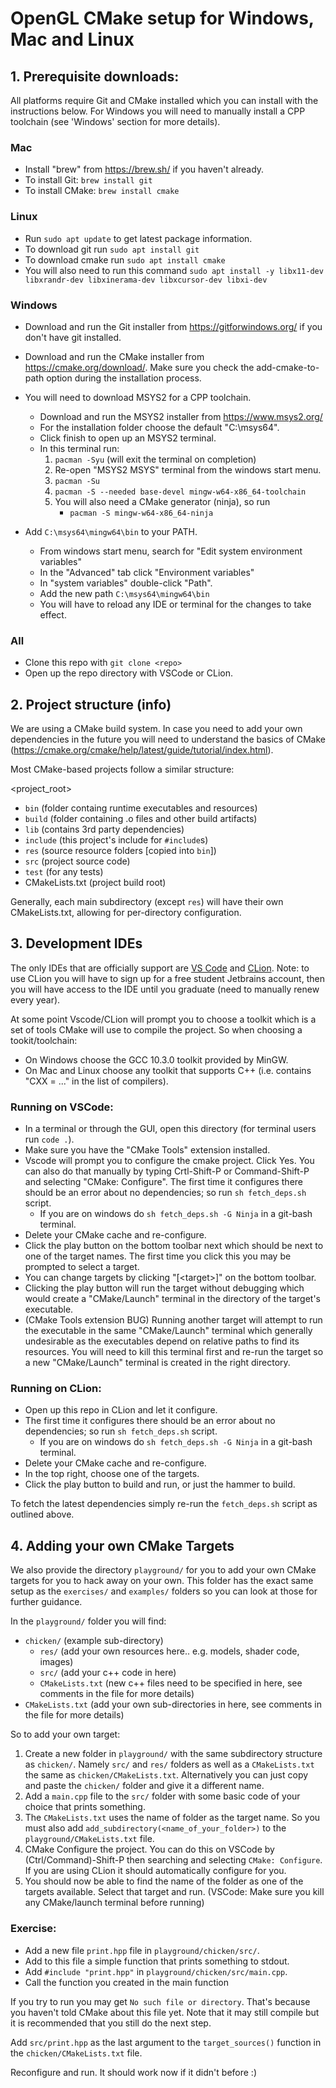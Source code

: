 # OpenGL CMake setup for Windows, Mac and Linux

## 1. Prerequisite downloads:

All platforms require Git and CMake installed which you can install with the instructions below. For Windows you will need to manually install a CPP toolchain (see 'Windows' section for more details).

### Mac
- Install "brew" from https://brew.sh/ if you haven't already.
- To install Git: `brew install git`
- To install CMake: `brew install cmake`

### Linux
- Run `sudo apt update` to get latest package information.
- To download git run `sudo apt install git`
- To download cmake run `sudo apt install cmake`
- You will also need to run this command `sudo apt install -y libx11-dev libxrandr-dev libxinerama-dev libxcursor-dev libxi-dev`

### Windows
- Download and run the Git installer from https://gitforwindows.org/ if you don't have git installed.
- Download and run the CMake installer from https://cmake.org/download/. Make sure you check the add-cmake-to-path option during the installation process.
- You will need to download MSYS2 for a CPP toolchain.
   - Download and run the MSYS2 installer from https://www.msys2.org/
   - For the installation folder choose the default "C:\msys64".
   - Click finish to open up an MSYS2 terminal.
   - In this terminal run:
      1. `pacman -Syu` (will exit the terminal on completion)
      2. Re-open "MSYS2 MSYS" terminal from the windows start menu.
      2. `pacman -Su`
      3. `pacman -S --needed base-devel mingw-w64-x86_64-toolchain`
      4. You will also need a CMake generator (ninja), so run 
         - `pacman -S mingw-w64-x86_64-ninja`
       
- Add `C:\msys64\mingw64\bin` to your PATH. 
   - From windows start menu, search for "Edit system environment variables"
   - In the "Advanced" tab click "Environment variables"
   - In "system variables" double-click "Path".
   - Add the new path `C:\msys64\mingw64\bin`
   - You will have to reload any IDE or terminal for the changes to take effect.

### All
- Clone this repo with `git clone <repo>`
- Open up the repo directory with VSCode or CLion.

## 2. Project structure (info)

We are using a CMake build system. In case you need to add your own dependencies in the future you will need to understand the basics of CMake (https://cmake.org/cmake/help/latest/guide/tutorial/index.html).

Most CMake-based projects follow a similar structure:

<project_root>
   - `bin` (folder containg runtime executables and resources)
   - `build` (folder containing .o files and other build artifacts)
   - `lib` (contains 3rd party dependencies)
   - `include` (this project's include for `#include`s)
   - `res` (source resource folders [copied into `bin`])
   - `src` (project source code)
   - `test` (for any tests)
   - CMakeLists.txt (project build root)

Generally, each main subdirectory (except `res`) will have their own CMakeLists.txt, allowing for per-directory configuration.


## 3. Development IDEs

The only IDEs that are officially support are [VS Code](https://code.visualstudio.com/) and [CLion](https://www.jetbrains.com/clion/). Note: to use CLion you will have to sign up for a free student Jetbrains account, then you will have access to the IDE until you graduate (need to manually renew every year).

At some point Vscode/CLion will prompt you to choose a toolkit which is a set of tools CMake will use to compile the project. So when choosing a tookit/toolchain:
- On Windows choose the GCC 10.3.0 toolkit provided by MinGW.
- On Mac and Linux choose any toolkit that supports C++ (i.e. contains "CXX = ..." in the list of compilers).

### Running on VSCode:
- In a terminal or through the GUI, open this directory (for terminal users run `code .`).
- Make sure you have the "CMake Tools" extension installed.
- Vscode will prompt you to configure the cmake project. Click Yes. You can also do that manually by typing Crtl-Shift-P or Command-Shift-P and selecting "CMake: Configure". The first time it configures there should be an error about no dependencies; so run `sh fetch_deps.sh` script.
   - If you are on windows do `sh fetch_deps.sh -G Ninja` in a git-bash terminal.
- Delete your CMake cache and re-configure.
- Click the play button on the bottom toolbar next which should be next to one of the target names. The first time you click this you may be prompted to select a target.
- You can change targets by clicking "[\<target>]" on the bottom toolbar.
- Clicking the play button will run the target without debugging which would create a "CMake/Launch" terminal in the directory of the target's executable.
- (CMake Tools extension BUG) Running another target will attempt to run the executable in the same "CMake/Launch" terminal which generally undesirable as the executables depend on relative paths to find its resources. You will need to kill this terminal first and re-run the target so a new "CMake/Launch" terminal is created in the right directory.

### Running on CLion:
- Open up this repo in CLion and let it configure.
-  The first time it configures there should be an error about no dependencies; so run `sh fetch_deps.sh` script.
   - If you are on windows do `sh fetch_deps.sh -G Ninja` in a git-bash terminal.
- Delete your CMake cache and re-configure.
- In the top right, choose one of the targets.
- Click the play button to build and run, or just the hammer to build.


To fetch the latest dependencies simply re-run the `fetch_deps.sh` script as outlined above.

## 4. Adding your own CMake Targets

We also provide the directory `playground/` for you to add your own CMake targets for you to hack away on your own. This folder has the exact same setup as the `exercises/` and `examples/` folders so you can look at those for further guidance.

In the `playground/` folder you will find:
- `chicken/` (example sub-directory)
   - `res/` (add your own resources here.. e.g. models, shader code, images)
   - `src/` (add your c++ code in here)
   - `CMakeLists.txt` (new c++ files need to be specified in here, see comments in the file for more details)
- `CMakeLists.txt` (add your own sub-directories in here, see comments in the file for more details)

So to add your own target:
1. Create a new folder in `playground/` with the same subdirectory structure as `chicken/`. Namely `src/` and `res/` folders as well as a `CMakeLists.txt` the same as `chicken/CMakeLists.txt`. Alternatively you can just copy and paste the `chicken/` folder and give it a different name.
2. Add a `main.cpp` file to the `src/` folder with some basic code of your choice that prints something.
3. The `CMakeLists.txt` uses the name of folder as the target name. So you must also add `add_subdirectory(<name_of_your_folder>)` to the `playground/CMakeLists.txt` file.
4. CMake Configure the project. You can do this on VSCode by (Ctrl/Command)-Shift-P then searching and selecting `CMake: Configure`. If you are using CLion it should automatically configure for you.
5. You should now be able to find the name of the folder as one of the targets available. Select that target and run. (VSCode: Make sure you kill any CMake/launch terminal before running)

### Exercise:

- Add a new file `print.hpp` file in `playground/chicken/src/`.
- Add to this file a simple function that prints something to stdout.
- Add `#include "print.hpp"` in `playground/chicken/src/main.cpp`.
- Call the function you created in the main function

If you try to run you may get `No such file or directory`. That's because you haven't told CMake about this file yet. Note that it may still compile but it is recommended that you still do the next step.

Add `src/print.hpp` as the last argument to the `target_sources()` function in the `chicken/CMakeLists.txt` file.

Reconfigure and run. It should work now if it didn't before :)
